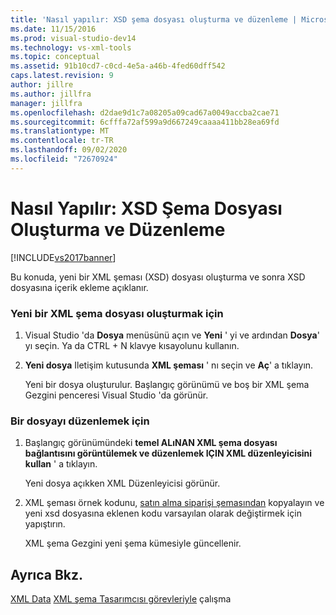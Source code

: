 ```yaml
---
title: 'Nasıl yapılır: XSD şema dosyası oluşturma ve düzenleme | Microsoft Docs'
ms.date: 11/15/2016
ms.prod: visual-studio-dev14
ms.technology: vs-xml-tools
ms.topic: conceptual
ms.assetid: 91b10cd7-c0cd-4e5a-a46b-4fed60dff542
caps.latest.revision: 9
author: jillre
ms.author: jillfra
manager: jillfra
ms.openlocfilehash: d2dae9d1c7a08205a09cad67a0049accba2cae71
ms.sourcegitcommit: 6cfffa72af599a9d667249caaaa411bb28ea69fd
ms.translationtype: MT
ms.contentlocale: tr-TR
ms.lasthandoff: 09/02/2020
ms.locfileid: "72670924"
---
```

# <a name="how-to-create-and-edit-an-xsd-schema-file"></a>Nasıl Yapılır: XSD Şema Dosyası Oluşturma ve Düzenleme
[!INCLUDE[vs2017banner](../includes/vs2017banner.md)]

Bu konuda, yeni bir XML şeması (XSD) dosyası oluşturma ve sonra XSD dosyasına içerik ekleme açıklanır.

### <a name="to-create-a-new-xml-schema-file"></a>Yeni bir XML şema dosyası oluşturmak için

1. Visual Studio 'da **Dosya** menüsünü açın ve **Yeni** ' yi ve ardından **Dosya**' yı seçin. Ya da CTRL + N klavye kısayolunu kullanın.

2. **Yeni dosya** Iletişim kutusunda **XML şeması** ' nı seçin ve **Aç**' a tıklayın.

     Yeni bir dosya oluşturulur. Başlangıç görünümü ve boş bir XML şema Gezgini penceresi Visual Studio 'da görünür.

### <a name="to-edit-a-file"></a>Bir dosyayı düzenlemek için

1. Başlangıç görünümündeki **temel ALıNAN XML şema dosyası bağlantısını görüntülemek ve düzenlemek IÇIN XML düzenleyicisini kullan** ' a tıklayın.

     Yeni dosya açıkken XML Düzenleyicisi görünür.

2. XML şeması örnek kodunu, [satın alma siparişi şemasından](../xml-tools/sample-xsd-file-simple-schema.md) kopyalayın ve yeni xsd dosyasına eklenen kodu varsayılan olarak değiştirmek için yapıştırın.

     XML şema Gezgini yeni şema kümesiyle güncellenir.

## <a name="see-also"></a>Ayrıca Bkz.
 [XML Data](../xml-tools/working-with-xml-data.md) [XML şema Tasarımcısı görevleriyle](../xml-tools/xml-schema-designer-tasks.md) çalışma
